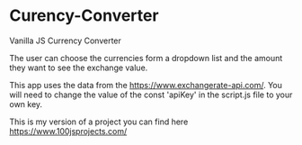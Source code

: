 # Curency-Converter
Vanilla JS Currency Converter

The user can choose the currencies form a dropdown list and the amount they want to see the exchange value.

This app uses the data from the https://www.exchangerate-api.com/. You will need to change the value of the const 'apiKey' in the script.js file to your own key.

This is my version of a project you can find here https://www.100jsprojects.com/
